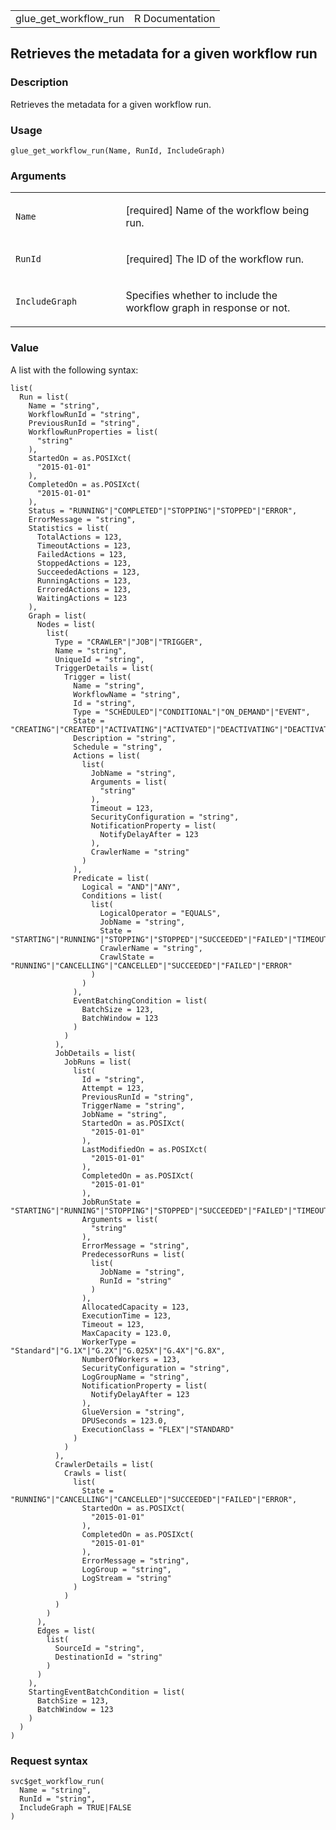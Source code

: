 <table style="width: 100%;">
<tbody>
<tr class="odd">
<td>glue_get_workflow_run</td>
<td style="text-align: right;">R Documentation</td>
</tr>
</tbody>
</table>

## Retrieves the metadata for a given workflow run

### Description

Retrieves the metadata for a given workflow run.

### Usage

    glue_get_workflow_run(Name, RunId, IncludeGraph)

### Arguments

<table>
<colgroup>
<col style="width: 35%" />
<col style="width: 65%" />
</colgroup>
<tbody>
<tr class="odd">
<td><code id="glue_get_workflow_run_:_Name">Name</code></td>
<td><p>[required] Name of the workflow being run.</p></td>
</tr>
<tr class="even">
<td><code id="glue_get_workflow_run_:_RunId">RunId</code></td>
<td><p>[required] The ID of the workflow run.</p></td>
</tr>
<tr class="odd">
<td><code
id="glue_get_workflow_run_:_IncludeGraph">IncludeGraph</code></td>
<td><p>Specifies whether to include the workflow graph in response or
not.</p></td>
</tr>
</tbody>
</table>

### Value

A list with the following syntax:

    list(
      Run = list(
        Name = "string",
        WorkflowRunId = "string",
        PreviousRunId = "string",
        WorkflowRunProperties = list(
          "string"
        ),
        StartedOn = as.POSIXct(
          "2015-01-01"
        ),
        CompletedOn = as.POSIXct(
          "2015-01-01"
        ),
        Status = "RUNNING"|"COMPLETED"|"STOPPING"|"STOPPED"|"ERROR",
        ErrorMessage = "string",
        Statistics = list(
          TotalActions = 123,
          TimeoutActions = 123,
          FailedActions = 123,
          StoppedActions = 123,
          SucceededActions = 123,
          RunningActions = 123,
          ErroredActions = 123,
          WaitingActions = 123
        ),
        Graph = list(
          Nodes = list(
            list(
              Type = "CRAWLER"|"JOB"|"TRIGGER",
              Name = "string",
              UniqueId = "string",
              TriggerDetails = list(
                Trigger = list(
                  Name = "string",
                  WorkflowName = "string",
                  Id = "string",
                  Type = "SCHEDULED"|"CONDITIONAL"|"ON_DEMAND"|"EVENT",
                  State = "CREATING"|"CREATED"|"ACTIVATING"|"ACTIVATED"|"DEACTIVATING"|"DEACTIVATED"|"DELETING"|"UPDATING",
                  Description = "string",
                  Schedule = "string",
                  Actions = list(
                    list(
                      JobName = "string",
                      Arguments = list(
                        "string"
                      ),
                      Timeout = 123,
                      SecurityConfiguration = "string",
                      NotificationProperty = list(
                        NotifyDelayAfter = 123
                      ),
                      CrawlerName = "string"
                    )
                  ),
                  Predicate = list(
                    Logical = "AND"|"ANY",
                    Conditions = list(
                      list(
                        LogicalOperator = "EQUALS",
                        JobName = "string",
                        State = "STARTING"|"RUNNING"|"STOPPING"|"STOPPED"|"SUCCEEDED"|"FAILED"|"TIMEOUT"|"ERROR"|"WAITING",
                        CrawlerName = "string",
                        CrawlState = "RUNNING"|"CANCELLING"|"CANCELLED"|"SUCCEEDED"|"FAILED"|"ERROR"
                      )
                    )
                  ),
                  EventBatchingCondition = list(
                    BatchSize = 123,
                    BatchWindow = 123
                  )
                )
              ),
              JobDetails = list(
                JobRuns = list(
                  list(
                    Id = "string",
                    Attempt = 123,
                    PreviousRunId = "string",
                    TriggerName = "string",
                    JobName = "string",
                    StartedOn = as.POSIXct(
                      "2015-01-01"
                    ),
                    LastModifiedOn = as.POSIXct(
                      "2015-01-01"
                    ),
                    CompletedOn = as.POSIXct(
                      "2015-01-01"
                    ),
                    JobRunState = "STARTING"|"RUNNING"|"STOPPING"|"STOPPED"|"SUCCEEDED"|"FAILED"|"TIMEOUT"|"ERROR"|"WAITING",
                    Arguments = list(
                      "string"
                    ),
                    ErrorMessage = "string",
                    PredecessorRuns = list(
                      list(
                        JobName = "string",
                        RunId = "string"
                      )
                    ),
                    AllocatedCapacity = 123,
                    ExecutionTime = 123,
                    Timeout = 123,
                    MaxCapacity = 123.0,
                    WorkerType = "Standard"|"G.1X"|"G.2X"|"G.025X"|"G.4X"|"G.8X",
                    NumberOfWorkers = 123,
                    SecurityConfiguration = "string",
                    LogGroupName = "string",
                    NotificationProperty = list(
                      NotifyDelayAfter = 123
                    ),
                    GlueVersion = "string",
                    DPUSeconds = 123.0,
                    ExecutionClass = "FLEX"|"STANDARD"
                  )
                )
              ),
              CrawlerDetails = list(
                Crawls = list(
                  list(
                    State = "RUNNING"|"CANCELLING"|"CANCELLED"|"SUCCEEDED"|"FAILED"|"ERROR",
                    StartedOn = as.POSIXct(
                      "2015-01-01"
                    ),
                    CompletedOn = as.POSIXct(
                      "2015-01-01"
                    ),
                    ErrorMessage = "string",
                    LogGroup = "string",
                    LogStream = "string"
                  )
                )
              )
            )
          ),
          Edges = list(
            list(
              SourceId = "string",
              DestinationId = "string"
            )
          )
        ),
        StartingEventBatchCondition = list(
          BatchSize = 123,
          BatchWindow = 123
        )
      )
    )

### Request syntax

    svc$get_workflow_run(
      Name = "string",
      RunId = "string",
      IncludeGraph = TRUE|FALSE
    )
